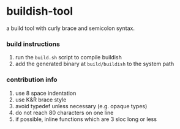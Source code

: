 # buildish-tool

a build tool with curly brace and semicolon syntax.

### build instructions

1. run the `build.sh` script to compile buildish
2. add the generated binary at `build/buildish` to the system path

### contribution info

1. use 8 space indentation
2. use K&R brace style
3. avoid typedef unless necessary (e.g. opaque types)
4. do not reach 80 characters on one line
5. if possible, inline functions which are 3 sloc long or less